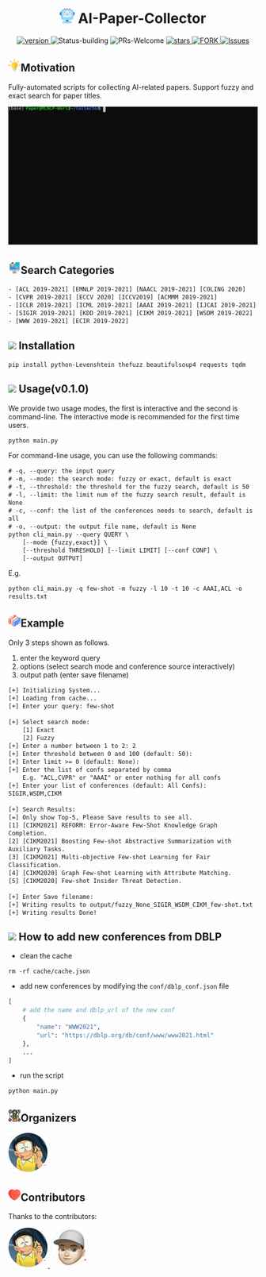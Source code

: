 <p align="center">
<h1 align="center"> <img src="./pics/icon/ai.png" width="30" /> AI-Paper-Collector</h1>
</p>
<p align="center">
  	<a href="https://img.shields.io/badge/version-v0.1.0-blue">
      <img alt="version" src="https://img.shields.io/badge/version-v0.1.0-blue?color=FF8000?color=009922" />
    </a>
  <a >
       <img alt="Status-building" src="https://img.shields.io/badge/Status-building-blue" />
  	</a>
  <a >
       <img alt="PRs-Welcome" src="https://img.shields.io/badge/PRs-Welcome-red" />
  	</a>
   	<a href="https://github.com/MLNLP-World/AI-Paper-collector/stargazers">
       <img alt="stars" src="https://img.shields.io/github/stars/MLNLP-World/AI-Paper-collector" />
  	</a>
  	<a href="https://github.com/MLNLP-World/AI-Paper-collector/network/members">
       <img alt="FORK" src="https://img.shields.io/github/forks/MLNLP-World/AI-Paper-collector?color=FF8000" />
  	</a>
    <a href="https://github.com/MLNLP-World/AI-Paper-collector/issues">
      <img alt="Issues" src="https://img.shields.io/github/issues/MLNLP-World/AI-Paper-collector?color=0088ff"/>
    </a>
    <br />
</p>

## <img src="./pics/icon/motivation.png" width="25" />Motivation

Fully-automated scripts for collecting AI-related papers.
Support fuzzy and exact search for paper titles.

![demo](./pics/screenshot/demo.svg)

## <img src="./pics/icon/intro.png" width="25" />Search Categories
``` 
- [ACL 2019-2021] [EMNLP 2019-2021] [NAACL 2019-2021] [COLING 2020]
- [CVPR 2019-2021] [ECCV 2020] [ICCV2019] [ACMMM 2019-2021]
- [ICLR 2019-2021] [ICML 2019-2021] [AAAI 2019-2021] [IJCAI 2019-2021]
- [SIGIR 2019-2021] [KDD 2019-2021] [CIKM 2019-2021] [WSDM 2019-2022]
- [WWW 2019-2021] [ECIR 2019-2022]
```
## <img src="https://cdn.jsdelivr.net/gh/LightChen233/blog-img/resource.png" width="25" /> Installation
```shell
pip install python-Levenshtein thefuzz beautifulsoup4 requests tqdm
```

## <img src="https://cdn.jsdelivr.net/gh/LightChen233/blog-img/catalogue.png" width="27" /> Usage(v0.1.0)
We provide two usage modes, the first is interactive and the second is command-line.
The interactive mode is recommended for the first time users.
```shell
python main.py
```
For command-line usage, you can use the following commands:
```shell
# -q, --query: the input query
# -m, --mode: the search mode: fuzzy or exact, default is exact
# -t, --threshold: the threshold for the fuzzy search, default is 50
# -l, --limit: the limit num of the fuzzy search result, default is None
# -c, --conf: the list of the conferences needs to search, default is all
# -o, --output: the output file name, default is None
python cli_main.py --query QUERY \
    [--mode {fuzzy,exact}] \
    [--threshold THRESHOLD] [--limit LIMIT] [--conf CONF] \
    [--output OUTPUT]
```
E.g.
```shell
python cli_main.py -q few-shot -m fuzzy -l 10 -t 10 -c AAAI,ACL -o results.txt
```





## <img src="./pics/icon/folders.png" width="25" />Example

Only 3 steps shown as follows.

1. enter the keyword query
2. options (select search mode and conference source interactively)
3. output path (enter save filename)

```
[+] Initializing System...
[+] Loading from cache...
[+] Enter your query: few-shot

[+] Select search mode:
	[1] Exact
	[2] Fuzzy
[+] Enter a number between 1 to 2: 2
[+] Enter threshold between 0 and 100 (default: 50): 
[+] Enter limit >= 0 (default: None): 
[+] Enter the list of confs separated by comma
	E.g. "ACL,CVPR" or "AAAI" or enter nothing for all confs
[+] Enter your list of conferences (default: All Confs): SIGIR,WSDM,CIKM 

[+] Search Results:
[=] Only show Top-5, Please Save results to see all.
[1] [CIKM2021] REFORM: Error-Aware Few-Shot Knowledge Graph Completion.
[2] [CIKM2021] Boosting Few-shot Abstractive Summarization with Auxiliary Tasks.
[3] [CIKM2021] Multi-objective Few-shot Learning for Fair Classification.
[4] [CIKM2020] Graph Few-shot Learning with Attribute Matching.
[5] [CIKM2020] Few-shot Insider Threat Detection.

[+] Enter Save filename: 
[+] Writing results to output/fuzzy_None_SIGIR_WSDM_CIKM_few-shot.txt
[+] Writing results Done!
```

## <img src="https://cdn.jsdelivr.net/gh/LightChen233/blog-img/folders.png" width="25" /> How to add new conferences from DBLP
* clean the cache
```shell
rm -rf cache/cache.json
```
* add new conferences by modifying the `conf/dblp_conf.json` file
```python
[
    # add the name and dblp_url of the new conf
    {
        "name": "WWW2021",
        "url": "https://dblp.org/db/conf/www/www2021.html"
    },
    ... 
]
```
* run the script
```shell
python main.py
```

## <img src="./pics/icon/organizer.png" width="25" />Organizers
<a href="https://github.com/Doragd"> <img src="pics/profile/Gordon.png"  width="80" >  </a> 

## <img src="./pics/icon/heart.png" width="25" />Contributors
Thanks to the contributors:

<a href="https://github.com/Doragd"> <img src="pics/profile/Gordon.png"  width="80" >  </a> 
<a href="https://github.com/yhshu">  <img src="pics/profile/yiheng.png"  width="80" /></a> 
